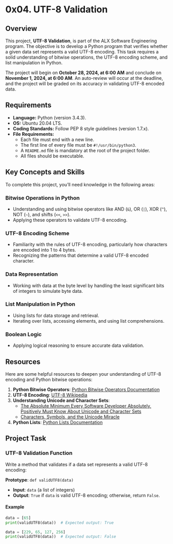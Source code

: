 # 0x04. UTF-8 Validation

## Overview
This project, **UTF-8 Validation**, is part of the ALX Software Engineering program. The objective is to develop a Python program that verifies whether a given data set represents a valid UTF-8 encoding. This task requires a solid understanding of bitwise operations, the UTF-8 encoding scheme, and list manipulation in Python.

The project will begin on **October 28, 2024, at 6:00 AM** and conclude on **November 1, 2024, at 6:00 AM**. An auto-review will occur at the deadline, and the project will be graded on its accuracy in validating UTF-8 encoded data.

## Requirements
- **Language:** Python (version 3.4.3).
- **OS:** Ubuntu 20.04 LTS.
- **Coding Standards:** Follow PEP 8 style guidelines (version 1.7.x).
- **File Requirements:**
  - Each file must end with a new line.
  - The first line of every file must be `#!/usr/bin/python3`.
  - A `README.md` file is mandatory at the root of the project folder.
  - All files should be executable.

## Key Concepts and Skills
To complete this project, you’ll need knowledge in the following areas:

### Bitwise Operations in Python
- Understanding and using bitwise operators like AND (`&`), OR (`|`), XOR (`^`), NOT (`~`), and shifts (`<<`, `>>`).
- Applying these operators to validate UTF-8 encoding.

### UTF-8 Encoding Scheme
- Familiarity with the rules of UTF-8 encoding, particularly how characters are encoded into 1 to 4 bytes.
- Recognizing the patterns that determine a valid UTF-8 encoded character.

### Data Representation
- Working with data at the byte level by handling the least significant bits of integers to simulate byte data.

### List Manipulation in Python
- Using lists for data storage and retrieval.
- Iterating over lists, accessing elements, and using list comprehensions.

### Boolean Logic
- Applying logical reasoning to ensure accurate data validation.

## Resources
Here are some helpful resources to deepen your understanding of UTF-8 encoding and Python bitwise operations:

1. **Python Bitwise Operators**: [Python Bitwise Operators Documentation](https://docs.python.org/3/library/stdtypes.html#bitwise-operations-on-integer-types)
2. **UTF-8 Encoding**: [UTF-8 Wikipedia](https://en.wikipedia.org/wiki/UTF-8)
3. **Understanding Unicode and Character Sets**:
   - [The Absolute Minimum Every Software Developer Absolutely, Positively Must Know About Unicode and Character Sets](https://www.joelonsoftware.com/2003/10/08/the-absolute-minimum-every-software-developer-absolutely-positively-must-know-about-unicode-and-character-sets-no-excuses/)
   - [Characters, Symbols, and the Unicode Miracle](https://www.youtube.com/watch?v=MijmeoH9LT4)
4. **Python Lists**: [Python Lists Documentation](https://docs.python.org/3/tutorial/datastructures.html)

## Project Task
### UTF-8 Validation Function
Write a method that validates if a data set represents a valid UTF-8 encoding:

**Prototype**: `def validUTF8(data)`
- **Input**: `data` (a list of integers)
- **Output**: `True` if `data` is valid UTF-8 encoding; otherwise, return `False`.

#### Example
```python
data = [65]
print(validUTF8(data))  # Expected output: True

data = [229, 65, 127, 256]
print(validUTF8(data))  # Expected output: False
